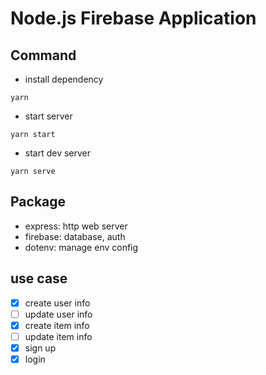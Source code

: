 # Node.js Firebase Application

## Command

- install dependency

```shell
yarn
```

- start server

```shell
yarn start
```

- start dev server

```shell
yarn serve
```

## Package

- express: http web server
- firebase: database, auth
- dotenv: manage env config

## use case

- [x] create user info
- [ ] update user info
- [x] create item info
- [ ] update item info
- [x] sign up
- [x] login
